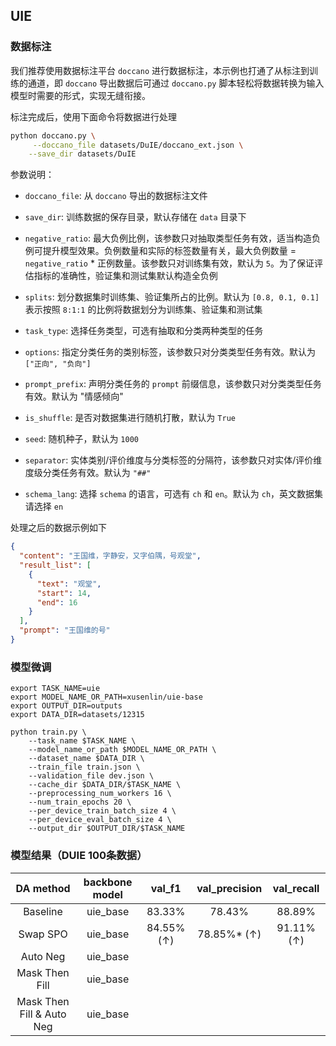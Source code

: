 ## UIE

### 数据标注

我们推荐使用数据标注平台 `doccano` 进行数据标注，本示例也打通了从标注到训练的通道，即 `doccano` 导出数据后可通过 `doccano.py` 脚本轻松将数据转换为输入模型时需要的形式，实现无缝衔接。

标注完成后，使用下面命令将数据进行处理

```bash
python doccano.py \
     --doccano_file datasets/DuIE/doccano_ext.json \
    --save_dir datasets/DuIE 
```

参数说明：

+ `doccano_file`: 从 `doccano` 导出的数据标注文件


+ `save_dir`: 训练数据的保存目录，默认存储在 `data` 目录下


+ `negative_ratio`: 最大负例比例，该参数只对抽取类型任务有效，适当构造负例可提升模型效果。负例数量和实际的标签数量有关，最大负例数量 = `negative_ratio` * 正例数量。该参数只对训练集有效，默认为 `5`。为了保证评估指标的准确性，验证集和测试集默认构造全负例


+ `splits`: 划分数据集时训练集、验证集所占的比例。默认为 `[0.8, 0.1, 0.1]` 表示按照 `8:1:1` 的比例将数据划分为训练集、验证集和测试集


+ `task_type`: 选择任务类型，可选有抽取和分类两种类型的任务


+ `options`: 指定分类任务的类别标签，该参数只对分类类型任务有效。默认为 `["正向", "负向"]`


+ `prompt_prefix`: 声明分类任务的 `prompt` 前缀信息，该参数只对分类类型任务有效。默认为 "情感倾向"


+ `is_shuffle`: 是否对数据集进行随机打散，默认为 `True`


+ `seed`: 随机种子，默认为 `1000`


+ `separator`: 实体类别/评价维度与分类标签的分隔符，该参数只对实体/评价维度级分类任务有效。默认为 `"##"`


+ `schema_lang`: 选择 `schema` 的语言，可选有 `ch` 和 `en`。默认为 `ch`，英文数据集请选择 `en`


处理之后的数据示例如下

```json
{
  "content": "王国维，字静安，又字伯隅，号观堂",
  "result_list": [
    {
      "text": "观堂",
      "start": 14,
      "end": 16
    }
  ],
  "prompt": "王国维的号"
}
```

### 模型微调

```shell
export TASK_NAME=uie
export MODEL_NAME_OR_PATH=xusenlin/uie-base
export OUTPUT_DIR=outputs
export DATA_DIR=datasets/12315

python train.py \
    --task_name $TASK_NAME \
    --model_name_or_path $MODEL_NAME_OR_PATH \
    --dataset_name $DATA_DIR \
    --train_file train.json \
    --validation_file dev.json \
    --cache_dir $DATA_DIR/$TASK_NAME \
    --preprocessing_num_workers 16 \
    --num_train_epochs 20 \
    --per_device_train_batch_size 4 \
    --per_device_eval_batch_size 4 \
    --output_dir $OUTPUT_DIR/$TASK_NAME
```

### 模型结果（DUIE 100条数据）

|         DA method         | backbone model |   val_f1   | val_precision | val_recall | 
|:-------------------------:|:--------------:|:----------:|:-------------:|:----------:|
|         Baseline          |    uie_base    |   83.33%   |    78.43%     |   88.89%   | 
|         Swap SPO          |    uie_base    | 84.55% (↑) |  78.85%* (↑)  | 91.11% (↑) | 
|         Auto Neg          |    uie_base    |            |               |            | 
|      Mask Then Fill       |    uie_base    |            |               |            | 
| Mask Then Fill & Auto Neg |    uie_base    |            |               |            | 
